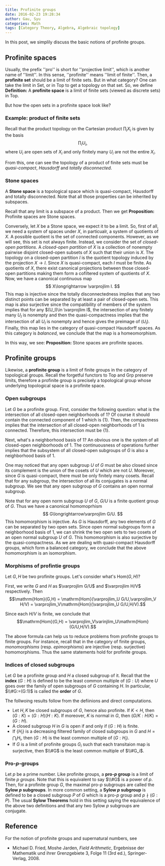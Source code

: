 ```yaml
---
title: Profinite groups
date: 2016-02-23 19:28:34
author: Gau, Syu
categories: Math
tags: [Category Theory, Algebra, Algebraic topology]
---
```

In this post, we simplily discuss the basic notions of profinite groups.
<!-- more -->

## Profinite spaces

Usually, the prefix ''pro'' is short for ''projective limit'', which is another name of ''limit''. In this sense, ''profinite'' means ''limit of finite''. Then, a **profinite set** should be a limit of finite sets. But in what category? One can take the limit in $\mathrm{Set}$, or in $\mathrm{Top}$ to get a topology on that set. So, we define
**Definition:** A **profinite space** is a limit of finite sets (viewed as discrete sets) in $\mathrm{Top}$.

But how the open sets in a profinite space look like?

### Example: product of finite sets

Recall that the product topology on the Cartesian product $\prod_iX_i$ is given by the basis $$
\prod_i U_i,
$$ where $U_i$ are open sets of $X_i$ and only finitely many $U_i$ are not the entire $X_i$.

From this, one can see the topology of a product of finite sets must be *quasi-compact*, *Hausdorff* and *totally disconnected*.

### Stone spaces

A **Stone space** is a topological space which is quasi-compact, Hausdorff and totally disconnected. Note that all those properties can be inherited by subspaces.

Recall that any limit is a subspace of a product. Then we get
**Proposition:** Profinite spaces are Stone spaces.

Conversely, let $X$ be a Stone space, we expect it to be a limit. So, first of all, we need a system of spaces under $X$, in particualr, a system of quotients of $X$. A possible quotient is the set of connected components. However, as we will see, this set is not always finite. Instead, we consider the set of *closed-open partitions*. A *closed-open partition* of $X$ is a collection of nonempty pairwise disjoint closed-open subsets of $X$ such that their union is $X$. The topology on a closed-open partition $I$ is the quotient topology induced by the projection $X\to I$. Since $X$ is quasi-compact, each $I$ must be finite. As quotients of $X$, there exist canonical projections between those closed-open partitions making them form a cofiltered system of quotients of $X$. Now, we have a canonical continuous map $$
X\longrightarrow \varprojlim I.
$$ This map is injective since the totally disconnectedness implies that any two distinct points can be separated by at least a pair of closed-open sets. This map is also surjective since the compatibility of members of the system implies that for any $(U_I)\in \varprojlim I$, the intersection of any finitely many $U_I$ is nonempty and then the quasi-compactness implies that the intersection of all $U_I$ is nonempty and hence gives the preimage of $(U_I)$. Finally, this map lies in the category of quasi-compact Hausdorff spaces. As this category is *balanced*, we conclude that the map is a homeomorphism.

In this way, we see:
**Proposition:** Stone spaces are profinite spaces.

## Profinite groups

Likewise, a **profinite group** is a limit of finite groups in the category of topological groups. Recall the forgetful functors to $\mathrm{Top}$ and $\mathrm{Grp}$ preserve limits, therefore a profinite group is precisely a topological group whose underlying topological space is a profinite space.

### Open subgroups

Let $G$ be a profinite group. First, consider the following question: what is the intersection of all closed-open neighborhoods of $1$? Of course it should contain the connected component of $1$ which is $\{1\}$. Then, the compactness implies that the intersection of all closed-open neighborhoods of $1$ is connected. Therefore, this intersection must be $\{1\}$.

Next, what's a neighborhood basis of $1$? An obvious one is the system of all closed-open neighborhoods of $1$. The continuousness of operations further implies that the subsystem of all closed-open subgroups of $G$ is also a neighborhood basis of $1$. 

One may noticed that any open subgroup $U$ of $G$ must be also closed since its complement is the union of the cosets of $U$ which are not $U$. Moreover, since $G$ is quasi-compact, there must be only finitely many cosets. Recall that for any subgroup, the intersection of all its conjugates is a normal subgroup. We see that any open subgroup of $G$ contains an open normal subgroup.

Note that for any open norm subgroup $U$ of $G$, $G/U$ is a finite quotient group of $G$. Thus we have a canonical homomoprhism $$
G\longrightarrow\varprojlim G/U.
$$ This homomorphism is injective. As $G$ is Hausdorff, any two elements of $G$ can be separated by two open sets. Since open normal subgroups form a neighborhood basis of $1$, we can shrink the two open sets to two cosets of an open normal subgroup $U$ of $G$. This homomorphism is also surjective by the quasi-compactness. As we are dealing with quasi-compact Hausdorff groups, which form a balanced category, we conclude that the above homomorphism is an isomorphism.

### Morphisms of profintie groups

Let $G, H$ be two profinite groups. Let's consider what's $\mathrm{Hom}(G,H)$?

First, we write $G$ and $H$ as $\varprojlim G/U$ and $\varprojlim H/V$ respectively. Then $$\mathrm{Hom}(G,H) = \mathrm{Hom}(\varprojlim_U G/U,\varprojlim_V H/V) = \varprojlim_V\mathrm{Hom}(\varprojlim_U G/U,H/V).$$

Since each $H/V$ is finite, we conclude that $$\mathrm{Hom}(G,H) = \varprojlim_V\varinjlim_U\mathrm{Hom}(G/U,H/V).$$

The above formula can help us to reduce problems from profinite groups to finite groups. For instance, recall that in the category of finite groups, *monomorphisms* (resp. *epimorphisms*) are injective (resp. surjective) homomorphisms. Thus the same statements hold for profinite groups.

### Indices of closed subgroups

Let $G$ be a profinite group and $H$ a closed subgroup of it. Recall that the **index** $(G:H)$ is defined to be the least common multiple of $(G:U)$ where $U$ goes over the family of open subgroups of $G$ containing $H$. In particular, $\\#G:=(G:1)$ is called the **order** of $G$.

The follwoing results follow from the defiinions and direct computations.

- Let $H,K$ be closed subgroups of $G$, hence also profinite. If $K<H$, then $(G:K) = (G:H)(H:K)$. If moreover, $K$ is normal in $G$, then $(G/K:H/K) = (G:H)$.
- A closed subgroup $H$ in $G$ is open if and only if $(G:H)$ is finite.
- If $\{H_i\}$ is a decreasing filtered family of closed subgroups in $G$ and $H = \bigcap_iH_i$, then $(G:H)$ is the least common multiple of $(G:H_i)$.
- If $G$ is a limit of profinite groups $G_i$ such that each transitaion map is surjective, then $\\#G$ is the least common multiple of $\\#G_i$.

### Pro-$p$-groups

Let $p$ be a prime number. Like profinite groups, a **pro-$p$ group** is a limit of finite *$p$ groups*. Note that this is equivalent to say $\\#G$ is a power of $p$. Then, for a profinite group $G$, the maximal pro-$p$ subgroups are called the **Sylow $p$ subgroups**. In more common setting, a **Sylow $p$ subgroup** is defined to be a closed subgroup $P$ of $G$ which is a pro-$p$ group and $p\nmid(G:P)$. The usual **Sylow Theorems** hold in this setting saying the equivalence of the above two definitions and that any two Sylow $p$ subgroups are conjugate.

## Reference

For the notion of profinite groups and supernatural numbers, see

- Michael D. Fried, Moshe Jarden, *Field Arithmetic*, Ergebnisse der Mathematik und ihrer Grenzgebiete 3, Folge 11 (3rd ed.), Springer-Verlag, 2008.